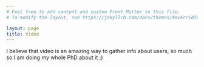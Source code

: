 ```yaml
---
# Feel free to add content and custom Front Matter to this file.
# To modify the layout, see https://jekyllrb.com/docs/themes/#overriding-theme-defaults

layout: page
title: Video
---
```


I believe that video is an amazing way to gather info about users, so much so I am doing my whole PhD about it ;)
